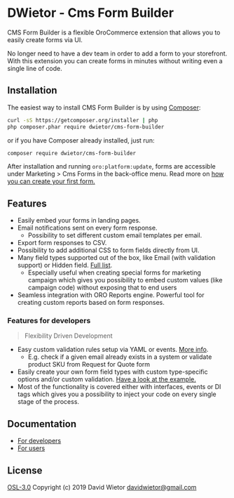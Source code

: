 # DWietor - Cms Form Builder

CMS Form Builder is a flexible OroCommerce extension that allows you to easily create
forms via UI. 

No longer need to have a dev team in order to add a form to your storefront. With this extension you can create forms in minutes without writing even a single line of code.

## Installation

The easiest way to install CMS Form Builder is by using [Composer](https://getcomposer.org):

```bash
curl -sS https://getcomposer.org/installer | php
php composer.phar require dwietor/cms-form-builder
```

or if you have Composer already installed, just run:

```bash
composer require dwietor/cms-form-builder
```

After installation and running `oro:platform:update`, forms are accessible under Marketing > Cms Forms in the back-office menu. Read more on [how you can create your first form.](./src/DWietor/Bundle/CmsFormBundle/Resources/doc/user_doc.md#how-to-create-your-first-form)


## Features

- Easily embed your forms in landing pages.
- Email notifications sent on every form response.
    - Possibility to set different custom email templates per email.
- Export form responses to CSV.
- Possibility to add additional CSS to form fields directly from UI.
- Many field types supported out of the box, like Email (with validation support) or Hidden field. [Full list](./src/DWietor/Bundle/CmsFormBundle/Resources/doc/field_types.md).
   - Especially useful when creating special forms for marketing campaign which gives you possibility to embed custom values (like campaign code) without exposing that to end users
- Seamless integration with ORO Reports engine. Powerful tool for creating custom reports based on form responses.

### Features for developers

> Flexibility Driven Development

- Easy custom validation rules setup via YAML or events. [More info](./src/DWietor/Bundle/CmsFormBundle/Resources/doc/dev_doc.md#validation).
    - E.g. check if a given email already exists in a system or validate product SKU from Request for Quote form
- Easily create your own form field types with custom type-specific options and/or custom validation. [Have a look at the example.](./src/DWietor/Bundle/CmsFormBundle/Resources/doc/dev_doc.md#how-to-add-new-field-type)
- Most of the functionality is covered either with interfaces, events or DI tags which gives you a possibility to inject your code on every single stage of the process.

## Documentation

- [For developers](./src/DWietor/Bundle/CmsFormBundle/Resources/doc/dev_doc.md)
- [For users](./src/DWietor/Bundle/CmsFormBundle/Resources/doc/user_doc.md)

## License

[OSL-3.0](./LICENSE) Copyright (c) 2019 David Wietor <davidwietor@gmail.com>
